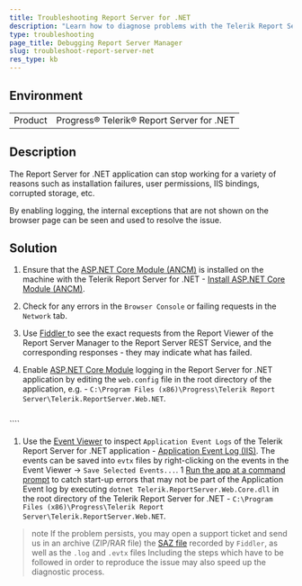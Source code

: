```yaml
---
title: Troubleshooting Report Server for .NET
description: "Learn how to diagnose problems with the Telerik Report Server for .NET web application using logging."
type: troubleshooting
page_title: Debugging Report Server Manager
slug: troubleshoot-report-server-net
res_type: kb
---
```


## Environment
<table>
	<tr>
		<td>Product</td>
		<td>Progress® Telerik® Report Server for .NET</td>
	</tr>
</table>

## Description

The Report Server for .NET application can stop working for a variety of reasons such as installation failures, user permissions, IIS bindings, corrupted storage, etc. 

By enabling logging, the internal exceptions that are not shown on the browser page can be seen and used to resolve the issue. 

## Solution

1. Ensure that the [ASP.NET Core Module (ANCM)](https://dotnet.microsoft.com/permalink/dotnetcore-current-windows-runtime-bundle-installer) is installed on the machine with the Telerik Report Server for .NET - [Install ASP.NET Core Module (ANCM)](https://learn.microsoft.com/en-us/aspnet/core/host-and-deploy/aspnet-core-module?view=aspnetcore-8.0#install-aspnet-core-module-ancm).
1. Check for any errors in the `Browser Console` or failing requests in the `Network` tab.
1. Use [Fiddler ](https://www.telerik.com/download/fiddler) to see the exact requests from the Report Viewer of the Report Server Manager to the Report Server REST Service, and the corresponding responses - they may indicate what has failed.
1. Enable [ASP.NET Core Module](https://learn.microsoft.com/en-us/aspnet/core/host-and-deploy/aspnet-core-module?view=aspnetcore-8.0) logging in the Report Server for .NET application by editing the `web.config` file in the root directory of the application, e.g. - `C:\Program Files (x86)\Progress\Telerik Report Server\Telerik.ReportServer.Web.NET`. 

	````XML
<?xml version="1.0" encoding="utf-8"?>
<configuration>
<location path="." inheritInChildApplications="false">
	<system.webServer>
	<handlers>
		<add name="aspNetCore" path="*" verb="*" modules="AspNetCoreModuleV2" resourceType="Unspecified" />
	</handlers>
	<aspNetCore processPath="dotnet" arguments=".\Telerik.ReportServer.Web.Core.dll" stdoutLogEnabled="true" stdoutLogFile=".\logs\stdout" hostingModel="inprocess" >
			<handlerSettings>
			<handlerSetting name="debugFile" value=".\logs\aspnetcore-debug.log" />
			<handlerSetting name="debugLevel" value="FILE,TRACE" />
			</handlerSettings>
	</aspNetCore>
	</system.webServer>
</location>
</configuration>
````


1. Use the [Event Viewer](https://learn.microsoft.com/en-us/shows/inside/event-viewer) to inspect `Application Event Logs` of the Telerik Report Server for .NET application - [Application Event Log (IIS)](https://learn.microsoft.com/en-us/aspnet/core/test/troubleshoot-azure-iis?view=aspnetcore-8.0#application-event-log-iis). The events can be saved into `evtx` files by right-clicking on the events in the Event Viewer -> `Save Selected Events...`.
1 [Run the app at a command prompt](https://learn.microsoft.com/en-us/aspnet/core/test/troubleshoot-azure-iis?view=aspnetcore-8.0#run-the-app-at-a-command-prompt) to catch start-up errors that may not be part of the Application Event log by executing `dotnet Telerik.ReportServer.Web.Core.dll` in the root directory of the Telerik Report Server for .NET - `C:\Program Files (x86)\Progress\Telerik Report Server\Telerik.ReportServer.Web.NET`. 


>note If the problem persists, you may open a support ticket and send us in an archive (ZIP/RAR file) the [SAZ file](https://docs.telerik.com/fiddler/Save-And-Load-Traffic/Tasks/CreateSAZ) recorded by `Fiddler`, as well as the `.log` and `.evtx` files  Including the steps which have to be followed in order to reproduce the issue may also speed up the diagnostic process.
